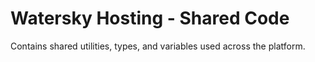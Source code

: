 # Watersky Hosting - Shared Code

Contains shared utilities, types, and variables used across the platform. 